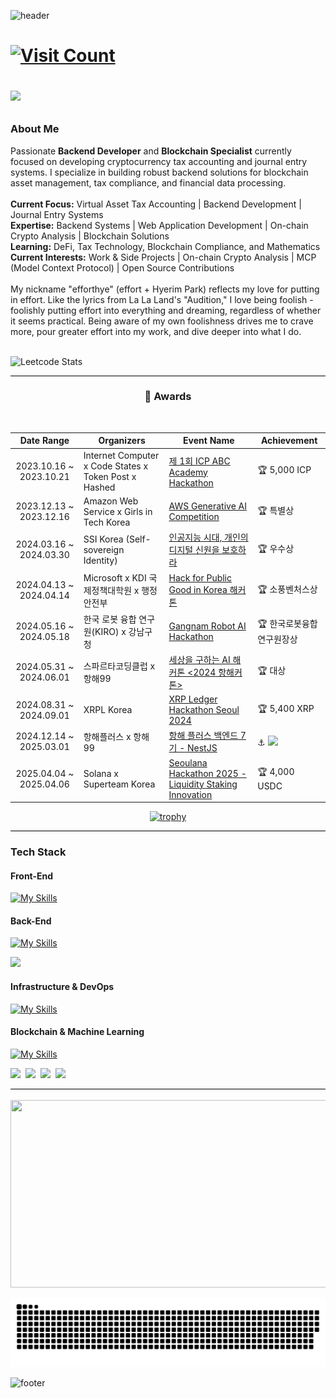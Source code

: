 <!-- Header -->
![header](https://capsule-render.vercel.app/api?type=waving&color=gradient&height=300&section=header&text=efforthye&fontAlignY=40&fontSize=100&desc=&descAlignY=65&animation=twinkling)

<h1 align="left">
  <!-- Hello World -->
  <!--<a href="https://git.io/typing-svg"><img src="https://readme-typing-svg.demolab.com?font=Fira+Code&weight=500&size=40&pause=1000&center=true&width=870&height=200&lines=Hello+world!" alt="Typing SVG" /></a>-->
	
  <!-- 모에 카운터 - rule34, kasuterura-1 -->
  [![Visit Count](https://count.getloli.com/get/@efforthye?theme=rule34)](#)

  <!-- Getloli 게시판 - light, black -->
  [![](https://chat.getloli.com/room/@efforthye/svg?width=500&height=60&limit=20&theme=black&title=efforthye@github:%20~&fontSize=13)](https://chat.getloli.com/room/@efforthye?title=efforthye@github:%20~)
	
</h1>

  <!-- About Me -->
 <h3><strong>About Me</strong></h3>
<p align="left">
  Passionate <strong>Backend Developer</strong> and <strong>Blockchain Specialist</strong> currently focused on developing cryptocurrency tax accounting and journal entry systems. I specialize in building robust backend solutions for blockchain asset management, tax compliance, and financial data processing.
  <br/><br/>
  <strong>Current Focus:</strong> Virtual Asset Tax Accounting | Backend Development | Journal Entry Systems 
  <br/>
  <strong>Expertise:</strong> Backend Systems | Web Application Development | On-chain Crypto Analysis | Blockchain Solutions
  <br/>
  <strong>Learning:</strong> DeFi, Tax Technology, Blockchain Compliance, and Mathematics
  <br/>
  <strong>Current Interests:</strong> Work & Side Projects | On-chain Crypto Analysis | MCP (Model Context Protocol) | Open Source Contributions
  <br/><br/>
  My nickname "efforthye" (effort + Hyerim Park) reflects my love for putting in effort. Like the lyrics from La La Land's "Audition," I love being foolish - foolishly putting effort into everything and dreaming, regardless of whether it seems practical. Being aware of my own foolishness drives me to crave more, pour greater effort into my work, and dive deeper into what I do.
</p>
  
 <!-- Leetcode -->
 <br/>![Leetcode Stats](https://leetcard.jacoblin.cool/efforthye)

<div align="center"> 

<h1 style="margin: 0; padding: 0; font-size: 0; line-height: 0; height: 0; border-bottom: 1px solid #000; overflow: hidden;"></h1>
  
  <h3>🥇 <strong>Awards</strong> </h3> 
  <br />
  
   |Date Range|Organizers|Event Name|Achievement|
   |:---:|---|---|---|
   | 2023.10.16 ~ 2023.10.21|Internet Computer x Code States x Token Post x Hashed| [제 1회 ICP ABC Academy Hackathon](https://www.tokenpost.kr/event/998) |🏆 5,000 ICP|
   | 2023.12.13 ~ 2023.12.16|Amazon Web Service x Girls in Tech Korea| [AWS Generative AI Competition](https://onoffmix.com/event/289875?srsltid=AfmBOooT-4KZjkapdrOMj-SFJnMD_YVYBz66Zxr2QDgFeS5x2cK7SSKk) |🏆 특별상|
   | 2024.03.16 ~ 2024.03.30|SSI Korea (Self-sovereign Identity)|[인공지능 시대, 개인의 디지털 신원을 보호하라](https://benny-jung.medium.com/%EB%AC%B4%EB%A3%8C-%EA%B5%90%EC%9C%A1-%EC%9D%B8%EA%B3%B5%EC%A7%80%EB%8A%A5-%EC%8B%9C%EB%8C%80-%EA%B0%9C%EC%9D%B8%EC%9D%98-%EB%94%94%EC%A7%80%ED%84%B8-%EC%8B%A0%EC%9B%90%EC%9D%84-%EB%B3%B4%ED%98%B8%ED%95%98%EB%9D%BC-bca700273ea4) |🏆 우수상|
   | 2024.04.13 ~ 2024.04.14|Microsoft x KDI 국제정책대학원 x 행정안전부| [Hack for Public Good in Korea 해커톤](https://event-us.kr/aiinnovation/event/80730) |🏆 소풍벤처스상|
   | 2024.05.16 ~ 2024.05.18|한국 로봇 융합 연구원(KIRO) x 강남구청 | [Gangnam Robot AI Hackathon](https://www.instagram.com/kiro_story/p/C6pmOyYpp-2/?img_index=1) |🏆 한국로봇융합연구원장상|
   | 2024.05.31 ~ 2024.06.01|스파르타코딩클럽 x 항해99| [세상을 구하는 AI 해커톤 <2024 항해커톤>](https://hanghae99.spartacodingclub.kr/hhackathon-ai) |🏆 대상|
   | 2024.08.31 ~ 2024.09.01|XRPL Korea| [XRP Ledger Hackathon Seoul 2024](https://lu.ma/1viq6evg?tk=YD2vjB) |🏆 5,400 XRP|
   | 2024.12.14 ~ 2025.03.01|항해플러스 x 항해99| [항해 플러스 백엔드 7기 - NestJS](https://hanghae99.spartacodingclub.kr/plus/be) |⚓️ <a href="https://hhpluscertificateofcompletion.oopy.io/"><img src="https://static.spartacodingclub.kr/hanghae99/plus/completion/badge_black.svg" /></a>|
   | 2025.04.04 ~ 2025.04.06|Solana x Superteam Korea| [Seoulana Hackathon 2025 - Liquidity Staking Innovation](https://www.seoulana.fun/) |🏆 4,000 USDC|
   
  <!-- Trophy - &theme=chalk chalk, juicyfresh, dark_lover -->
  [![trophy](https://github-profile-trophy.vercel.app/?username=efforthye&theme=juicyfresh&row=2&column=-1&title=-Reviews,-Stars&rank=-B,-C&no-bg=true&show_icons=true&count_private=true&hide_border=true)](https://github.com/ryo-ma/github-profile-trophy)

</div>

<h1 style="margin: 0; padding: 0; font-size: 0; line-height: 0; height: 0; border-bottom: 1px solid #000; overflow: hidden;"></h1>


 <!-- Tech Stack -->
<h3><strong>Tech Stack</strong></h3>

<h4><strong>Front-End</strong></h4>

[![My Skills](https://skillicons.dev/icons?i=html,css,js,ts,react,nextjs,electron,tailwind,materialui,styledcomponents,flutter,androidstudio,swift,kotlin,figma&perline=10)](https://skillicons.dev)


<!-- 백엔드 -->
<h4><strong>Back-End</strong></h4>

[![My Skills](https://skillicons.dev/icons?i=ts,nodejs,nestjs,express,postgresql,mongodb,redis,kafka,graphql,prisma,jest,postman,rabbitmq&perline=10)](https://skillicons.dev)

   <img src="https://img.shields.io/badge/Swagger-85EA2D?style=for-the-badge&logo=Swagger&logoColor=black"/>
   

<!-- 인프라 -->
<h4><strong>Infrastructure & DevOps</strong></h4>

[![My Skills](https://skillicons.dev/icons?i=docker,kubernetes,aws,gcp,azure,nginx,githubactions,jenkins,terraform,prometheus,grafana,elasticsearch,git,github&perline=10)](https://skillicons.dev)


<!-- 블록체인 -->
<h4><strong>Blockchain & Machine Learning</strong></h4>
   
[![My Skills](https://skillicons.dev/icons?i=python,pytorch,tensorflow,opencv,anaconda,sklearn,matlab,solidity,ipfs&perline=6)](https://skillicons.dev)


   <img src="https://img.shields.io/badge/Solidity-363636?style=for-the-badge&logo=Solidity&logoColor=white"/>&nbsp;
   <img src="https://img.shields.io/badge/Internet_Computer-29ABE2?style=for-the-badge&logo=Internet-Computer&logoColor=white"/>&nbsp;
   <img src="https://img.shields.io/badge/XRP_Ledger-black?style=for-the-badge&logo=XRP&logoColor=white"/>&nbsp;
   <img src="https://img.shields.io/badge/Solana-9945FF?style=for-the-badge&logo=Solana&logoColor=white"/>
   

  <h1 style="margin: 0; padding: 0; font-size: 0; line-height: 0; height: 0; border-bottom: 1px solid #000; overflow: hidden;"></h1>
  <br />

<div align="center" >
  <!-- 깃허브 동물 키우기 -->
  <!-- 개인 -->
  <a href="https://www.gitanimals.org/en_US?utm_medium=image&utm_source=efforthye&utm_content=farm">
  <img
    src="https://render.gitanimals.org/farms/efforthye"
    width="600"
    height="300"
  />
  </a>
  <!-- 아키츠키 -->
  <!--<a href="https://www.gitanimals.org/">
        <img
          src="https://render.gitanimals.org/guilds/719825752896762621/draw"
          width="600"
          height="300"
          alt="gitanimals"
        />
  </a>-->

  <!-- 깃허브 스탯 -->
  <!--<div align="center">
    <img height=160 src="https://github-readme-stats.vercel.app/api?username=efforthye&count_private=true&theme=swift&show_icons=true" />
    <img height=160 src="https://github-readme-stats.vercel.app/api/top-langs/?username=efforthye&layout=compact&card_width=330&exclude_repo=Clutter-in-high-school&langs_count=4" />
    <br/>
    <img src="https://github-readme-streak-stats.herokuapp.com/?user=efforthye"></img>
  </div>-->

  <!-- 기술 스택 -->
  <!--<h3><strong>Tech Stack</strong></h3> 
    <p><img src="https://img.shields.io/badge/HTML5-E34F26?style=flat&logo=HTML5&logoColor=white"/>&nbsp;&nbsp;<img src="https://img.shields.io/badge/CSS3-1572B6?style=flat&logo=CSS3&logoColor=white"/>&nbsp;&nbsp;<img src="https://img.shields.io/badge/JavaScript-F7DF1E?style=flat&logo=JavaScript&logoColor=black"/>&nbsp;&nbsp;<img src="https://img.shields.io/badge/TypeScript-3178C6?style=flat&logo=TypeScript&logoColor=white"/>&nbsp;&nbsp;</p>
  
  <p><img src="https://img.shields.io/badge/Node.js-339933?style=flat&logo=Node.js&logoColor=white"/>&nbsp;&nbsp;<img src="https://img.shields.io/badge/Socket.io-010101?style=flat&logo=Socket.io&logoColor=white"/>&nbsp;&nbsp;<img src="https://img.shields.io/badge/MySQL-4479A1?style=flat&logo=MySQL&logoColor=white"/>&nbsp;&nbsp;<img src="https://img.shields.io/badge/MongoDB-47A248?style=flat&logo=MongoDB&logoColor=white"/></p>

  <p><img src="https://img.shields.io/badge/Express-000000?style=flat&logo=Express&logoColor=white"/>&nbsp;&nbsp;<img src="https://img.shields.io/badge/React-61DAFB?style=flat&logo=React&logoColor=black"/>&nbsp;&nbsp;<img src="https://img.shields.io/badge/Redux-7B40BD?style=flat&logo=Redux&logoColor=white"/>&nbsp;&nbsp;<img src="https://img.shields.io/badge/Solidity-363636?style=flat&logo=Solidity&logoColor=white"/>&nbsp;&nbsp;
	<img src="https://img.shields.io/badge/Docker-2496ED?style=flat&logo=Docker&logoColor=white"/>
	</p>
  <p><img src="https://img.shields.io/badge/GitHub-181717?style=flat&logo=GitHub&logoColor=white"/>&nbsp;&nbsp;<img src="https://img.shields.io/badge/Git-F05032?style=flat&logo=Git&logoColor=white"/>&nbsp;&nbsp;<img src="https://img.shields.io/badge/Notion-b4f5bd?style=flat&logo=Notion&logoColor=black"/>&nbsp;&nbsp;<img src="https://img.shields.io/badge/Python-3776AB?style=flat&logo=Python&logoColor=white"/></p>
-->
  <!-- 그 외 기술 스택 -->
  <!--   - dart, flutter, icp, canister, slack, ubuntu, ec2, firebase, spring, java, nest.js, oracle, redis, swagger, android studio, vscode -->

  <!-- 깃허브 스탯 - 2 -->
  <!-- ![efforthye's github stats](https://github-readme-stats.vercel.app/api?username=efforthye&show_icons=true) -->

  <!-- 사용 언어
  <a href="https://github.com/efforthye"><img align="center" style="height:180px" src="https://github-readme-stats.vercel.app/api/top-langs/?username=efforthye&layout=compact&hide_border=true&bg_color=30,91eae4,86A8E7&title_color=fff&text_color=fff" /></a>  -->

  <!-- 발자국
  <a href="https://hits.seeyoufarm.com"><img src="https://hits.seeyoufarm.com/api/count/incr/badge.svg?url=https%3A%2F%2Fgithub.com%2Fuoayop&count_bg=%23BEBEBE&title_bg=%23FFFFFF&icon=baidu.svg&icon_color=%23726161&title=%C2%B7&edge_flat=false"/></a> -->


  <!-- 잔디 먹는 뱀 -->
  ![snake gif](https://github.com/efforthye/efforthye/blob/main/github-contribution-grid-snake.svg)
  <!-- 참고 블로그 : https://donkeysdevelpment.tistory.com/113 -->
  <!-- ![snake gif](https://github.com/efforthye/efforthye/blob/output/github-contribution-grid-snake-dark.svg) -->
  <!-- <img src="https://github.com/efforthye/efforthye/blob/output/github-contribution-grid-snake.svg"/> -->

  <!-- 잔디 -->
  <!-- [![GitGarden](https://gitgarden.marshallku.dev/?user_name=efforthye&year=2024)](https://github.com/marshallku/gitgarden) -->
  
</div>

![footer](https://capsule-render.vercel.app/api?section=footer&type=waving&color=e2e4e3&height=130)
